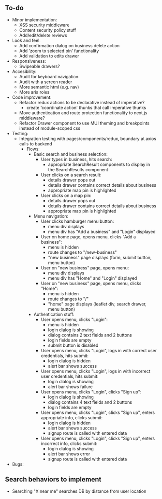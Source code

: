 ## To-do

- Minor implementation:
  - XSS security middleware
  - Content security policy stuff
  - Add/edit/delete reviews
- Look and feel:
  - Add confirmation dialog on business delete action
  - Add 'zoom to selected pin' functionality
  - Add validation to edits drawer
- Responsiveness:
  - Swipeable drawers?
- Accesibility:
  - Audit for keyboard navigation
  - Audit with a screen reader
  - More semantic html (e.g. nav)
  - More aria roles
- Code improvement:
  - Refactor redux actions to be declarative instead of imperative?
    - create 'coordinate action' thunks that call imperative thunks
  - Move authentication and route protection functionality to next.js middleware?
  - Refactor Drawer component to use MUI theming and breakpoints instead of module-scoped css
- Testing:
  - Integration testing with pages/components/redux, boundary at axios calls to backend
    - Flows:
      - Basic search and business selection:
        - User types in business, hits search:
          - appropriate SearchResult components to display in the SearchResults component
        - User clicks on a search result:
          - details drawer pops out
          - details drawer contains correct details about business
          - appropriate map pin is highlighted
        - User clicks on a map pin:
          - details drawer pops out
          - details drawer contains correct details about business
          - appropriate map pin is highlighted
      - Menu navigation:
        - User clicks hamburger menu button:
          - menu div displays
          - menu div has "Add a business" and "Login" displayed
        - User on home page, opens menu, clicks "Add a business":
          - menu is hidden
          - route changes to "/new-business"
          - "new business" page displays (form, submit button, menu button)
        - User on "new business" page, opens menu:
          - menu div displays
          - menu div has "Home" and "Login" displayed
        - User on "new business" page, opens menu, clicks "Home":
          - menu is hidden
          - route changes to "/"
          - "home" page displays (leaflet div, search drawer, menu button)
      - Authentication stuff:
        - User opens menu, clicks "Login":
          - menu is hidden
          - login dialog is showing
          - dialog contains 2 text fields and 2 buttons
          - login fields are empty
          - submit button is disabled
        - User opens menu, clicks "Login", logs in with correct user credentials, hits submit:
          - login dialog is hidden
          - alert bar shows success
        - User opens menu, clicks "Login", logs in with incorrect user credentials, hits submit:
          - login dialog is showing
          - alert bar shows failure
        - User opens menu, clicks "Login", clicks "Sign up":
          - login dialog is showing
          - dialog contains 4 text fields and 2 buttons
          - login fields are empty
        - User opens menu, clicks "Login", clicks "Sign up", enters appropriate info, clicks submit:
          - login dialog is hidden
          - alert bar shows success
          - signup route is called with entered data
        - User opens menu, clicks "Login", clicks "Sign up", enters incorrect info, clicks submit:
          - login dialog is showing
          - alert bar shows error
          - signup route is called with entered data
- Bugs:

## Search behaviors to implement

- Searching "X near me" searches DB by distance from user location
